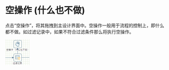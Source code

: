 # 空操作 (什么也不做)

点击“空操作”，将其拖拽到主设计界面中。空操作一般用于流程的控制上，即什么都不做。如过滤记录中，如果不符合过滤条件那么将执行空操作。

![](<../../../.gitbook/assets/image (76).png>)
